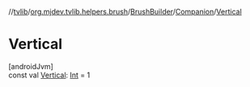//[tvlib](../../../../index.md)/[org.mjdev.tvlib.helpers.brush](../../index.md)/[BrushBuilder](../index.md)/[Companion](index.md)/[Vertical](-vertical.md)

# Vertical

[androidJvm]\
const val [Vertical](-vertical.md): [Int](https://kotlinlang.org/api/latest/jvm/stdlib/kotlin/-int/index.html) = 1

